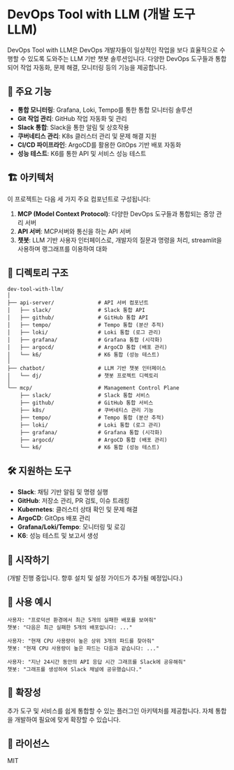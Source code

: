 # DevOps Tool with LLM (개발 도구 LLM)

DevOps Tool with LLM은 DevOps 개발자들이 일상적인 작업을 보다 효율적으로 수행할 수 있도록 도와주는 LLM 기반 챗봇 솔루션입니다. 다양한 DevOps 도구들과 통합되어 작업 자동화, 문제 해결, 모니터링 등의 기능을 제공합니다.

## 🚀 주요 기능

- **통합 모니터링**: Grafana, Loki, Tempo를 통한 통합 모니터링 솔루션
- **Git 작업 관리**: GitHub 작업 자동화 및 관리
- **Slack 통합**: Slack을 통한 알림 및 상호작용
- **쿠버네티스 관리**: K8s 클러스터 관리 및 문제 해결 지원
- **CI/CD 파이프라인**: ArgoCD를 활용한 GitOps 기반 배포 자동화
- **성능 테스트**: K6를 통한 API 및 서비스 성능 테스트

## 🏗️ 아키텍처

이 프로젝트는 다음 세 가지 주요 컴포넌트로 구성됩니다:

1. **MCP (Model Context Protocol)**: 다양한 DevOps 도구들과 통합되는 중앙 관리 서버
2. **API 서버**: MCP서버와 통신을 하는 API 서버
3. **챗봇**: LLM 기반 사용자 인터페이스로, 개발자의 질문과 명령을 처리, streamlit을 사용하며 랭그래프를 이용하여 대화

## 📂 디렉토리 구조

```
dev-tool-with-llm/
│
├── api-server/              # API 서버 컴포넌트
│   ├── slack/               # Slack 통합 API
│   ├── github/              # GitHub 통합 API
│   ├── tempo/               # Tempo 통합 (분산 추적)
│   ├── loki/                # Loki 통합 (로그 관리)
│   ├── grafana/             # Grafana 통합 (시각화)
│   ├── argocd/              # ArgoCD 통합 (배포 관리)
│   └── k6/                  # K6 통합 (성능 테스트)
│
├── chatbot/                 # LLM 기반 챗봇 인터페이스
│   └── dj/                  # 챗봇 프로젝트 디렉토리
│
└── mcp/                     # Management Control Plane
    ├── slack/               # Slack 통합 서비스
    ├── github/              # GitHub 통합 서비스
    ├── k8s/                 # 쿠버네티스 관리 기능
    ├── tempo/               # Tempo 통합 (분산 추적)
    ├── loki/                # Loki 통합 (로그 관리)
    ├── grafana/             # Grafana 통합 (시각화)
    ├── argocd/              # ArgoCD 통합 (배포 관리)
    └── k6/                  # K6 통합 (성능 테스트)
```

## 🛠️ 지원하는 도구

- **Slack**: 채팅 기반 알림 및 명령 실행
- **GitHub**: 저장소 관리, PR 검토, 이슈 트래킹
- **Kubernetes**: 클러스터 상태 확인 및 문제 해결
- **ArgoCD**: GitOps 배포 관리
- **Grafana/Loki/Tempo**: 모니터링 및 로깅
- **K6**: 성능 테스트 및 보고서 생성

## 🚦 시작하기

(개발 진행 중입니다. 향후 설치 및 설정 가이드가 추가될 예정입니다.)

## 📖 사용 예시

```
사용자: "프로덕션 환경에서 최근 5개의 실패한 배포를 보여줘"
챗봇: "다음은 최근 실패한 5개의 배포입니다: ..."

사용자: "현재 CPU 사용량이 높은 상위 3개의 파드를 찾아줘"
챗봇: "현재 CPU 사용량이 높은 파드는 다음과 같습니다: ..."

사용자: "지난 24시간 동안의 API 응답 시간 그래프를 Slack에 공유해줘"
챗봇: "그래프를 생성하여 Slack 채널에 공유했습니다."
```

## 🧩 확장성

추가 도구 및 서비스를 쉽게 통합할 수 있는 플러그인 아키텍처를 제공합니다. 자체 통합을 개발하여 필요에 맞게 확장할 수 있습니다.

## 📄 라이선스

MIT


